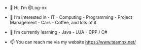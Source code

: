 - 👋 Hi, I’m @Log-nx
- 👀 I’m interested in
      - IT - Computing
      - Programming
      - Project Management
      - Cars
      - Coffee, and lots of it.
      
- 🌱 I’m currently learning
      - Java
      - LUA
      - CPP / C#
      
- 📫 You can reach me
      via my website https://www.teamnx.net/

<!---
Log-nx/Log-nx is a ✨ special ✨ repository because its `README.md` (this file) appears on your GitHub profile.
You can click the Preview link to take a look at your changes.
--->
